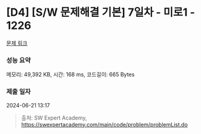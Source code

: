 # [D4] [S/W 문제해결 기본] 7일차 - 미로1 - 1226 

[문제 링크](https://swexpertacademy.com/main/code/problem/problemDetail.do?contestProbId=AV14vXUqAGMCFAYD) 

### 성능 요약

메모리: 49,392 KB, 시간: 168 ms, 코드길이: 665 Bytes

### 제출 일자

2024-06-21 13:17



> 출처: SW Expert Academy, https://swexpertacademy.com/main/code/problem/problemList.do